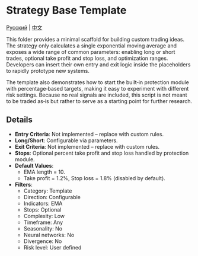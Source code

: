 # Strategy Base Template
[Русский](README_ru.md) | [中文](README_cn.md)

This folder provides a minimal scaffold for building custom trading ideas. The
strategy only calculates a single exponential moving average and exposes a wide
range of common parameters: enabling long or short trades, optional take profit
and stop loss, and optimization ranges. Developers can insert their own entry
and exit logic inside the placeholders to rapidly prototype new systems.

The template also demonstrates how to start the built‑in protection module with
percentage‑based targets, making it easy to experiment with different risk
settings. Because no real signals are included, this script is not meant to be
traded as‑is but rather to serve as a starting point for further research.

## Details

- **Entry Criteria**: Not implemented – replace with custom rules.
- **Long/Short**: Configurable via parameters.
- **Exit Criteria**: Not implemented – replace with custom rules.
- **Stops**: Optional percent take profit and stop loss handled by protection module.
- **Default Values**:
  - EMA length = 10.
  - Take profit = 1.2%, Stop loss = 1.8% (disabled by default).
- **Filters**:
  - Category: Template
  - Direction: Configurable
  - Indicators: EMA
  - Stops: Optional
  - Complexity: Low
  - Timeframe: Any
  - Seasonality: No
  - Neural networks: No
  - Divergence: No
  - Risk level: User defined
